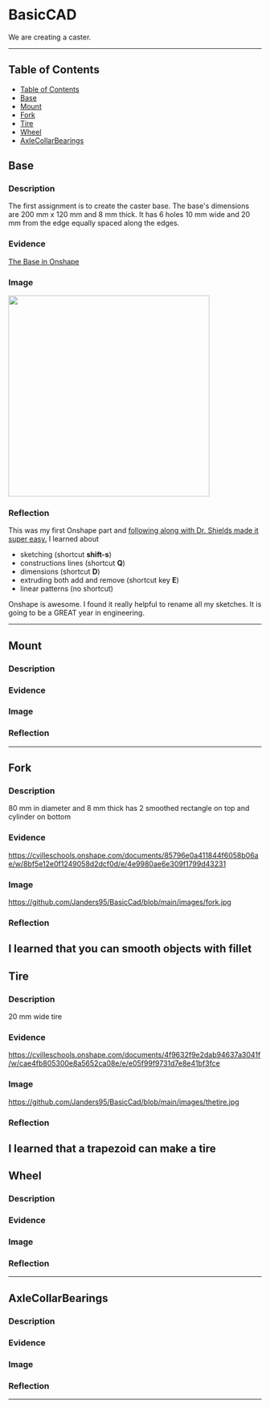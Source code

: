 
# BasicCAD

We are creating a caster.

---
## Table of Contents
* [Table of Contents](#Table-of-Contents)
* [Base](#Base)
* [Mount](#Mount)
* [Fork](#Fork)
* [Tire](#Tire)
* [Wheel](#Wheel)
* [AxleCollarBearings](#AxleCollarBearings)

## Base

### Description

The first assignment is to create the caster base.  The base's dimensions are 200 mm x 120 mm and 8 mm thick.  It has 6 holes 10 mm wide and 20 mm from the edge equally spaced along the edges.

### Evidence
[The Base in Onshape](https://cvilleschools.onshape.com/documents/0d70f655203ca304cb3c5b7d/w/f55603f962f6fc74f5548a68/e/41d730c570a8d75fce9f51b6)

### Image

<img src="https://github.com/OneCHSEngr/BasicCAD/blob/master/images/Base.jpg" width="400">

### Reflection

This was my first Onshape part and [following along with Dr. Shields made it super easy.](https://www.youtube.com/watch?v=93BFUD-HAG8&feature=emb_title&scrlybrkr=5670f0b4)  I learned about 
* sketching (shortcut **shift-s**)
* constructions lines (shortcut **Q**)
* dimensions (shortcut **D**)
* extruding both add and remove (shortcut key **E**)
* linear patterns (no shortcut)

Onshape is awesome.  I found it really helpful to rename all my sketches.  It is going to be a GREAT year in engineering.

---


## Mount

### Description

### Evidence

### Image

### Reflection

---


## Fork

### Description
80 mm in diameter and 8 mm thick has 2 smoothed rectangle on top and cylinder on bottom
### Evidence
https://cvilleschools.onshape.com/documents/85796e0a411844f6058b06ae/w/8bf5e12e0f1249058d2dcf0d/e/4e9980ae6e309f1799d43231
### Image
https://github.com/Janders95/BasicCad/blob/main/images/fork.jpg
### Reflection

I learned that you can smooth objects with fillet
---


## Tire

### Description
20 mm wide tire 
### Evidence
https://cvilleschools.onshape.com/documents/4f9632f9e2dab94637a3041f/w/cae4fb805300e8a5652ca08e/e/e05f99f9731d7e8e41bf3fce
### Image
https://github.com/Janders95/BasicCad/blob/main/images/thetire.jpg
### Reflection
I learned that a trapezoid can make a tire
---


## Wheel

### Description

### Evidence

### Image

### Reflection

---


## AxleCollarBearings

### Description

### Evidence

### Image

### Reflection

---
